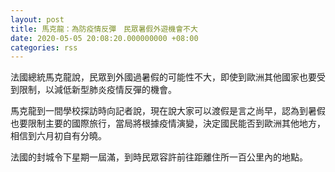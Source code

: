 ```yaml
---
layout: post
title: 馬克龍：為防疫情反彈　民眾暑假外遊機會不大
date: 2020-05-05 20:08:20.000000000 +08:00
categories: rss
---
```


法國總統馬克龍說，民眾到外國過暑假的可能性不大，即使到歐洲其他國家也要受到限制，以減低新型肺炎疫情反彈的機會。

馬克龍到一間學校探訪時向記者說，現在說大家可以渡假是言之尚早，認為到暑假也要限制主要的國際旅行，當局將根據疫情演變，決定國民能否到歐洲其他地方，相信到六月初自有分曉。

法國的封城令下星期一屆滿，到時民眾容許前往距離住所一百公里內的地點。
